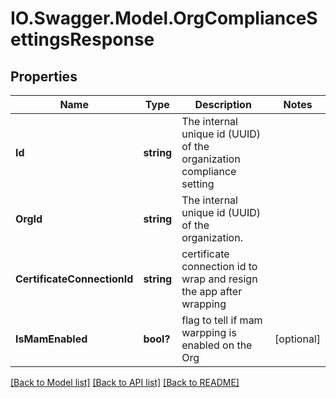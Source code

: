 # IO.Swagger.Model.OrgComplianceSettingsResponse
## Properties

Name | Type | Description | Notes
------------ | ------------- | ------------- | -------------
**Id** | **string** | The internal unique id (UUID) of the organization compliance setting | 
**OrgId** | **string** | The internal unique id (UUID) of the organization. | 
**CertificateConnectionId** | **string** | certificate connection id to wrap and resign the app after wrapping | 
**IsMamEnabled** | **bool?** | flag to tell if mam warpping is enabled on the Org | [optional] 

[[Back to Model list]](../README.md#documentation-for-models) [[Back to API list]](../README.md#documentation-for-api-endpoints) [[Back to README]](../README.md)

